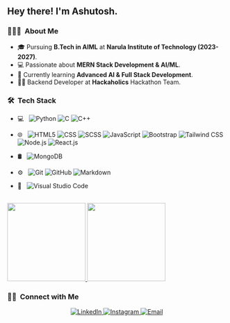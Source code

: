 

<h2> Hey there! I'm Ashutosh.</h2>

<h3> 👨🏻‍💻 &nbsp;About Me </h3>

- 🎓 Pursuing **B.Tech in AIML** at **Narula Institute of Technology (2023-2027)**.
- 💻 Passionate about **MERN Stack Development & AI/ML**.
- 🌱 Currently learning **Advanced AI & Full Stack Development**.
- 👨‍💻 Backend Developer at **Hackaholics** Hackathon Team.

<h3> 🛠 &nbsp;Tech Stack</h3>

- 💻 &nbsp;
  ![Python](https://img.shields.io/badge/-Python-333333?style=flat&logo=python)
  ![C](https://img.shields.io/badge/-C-333333?style=flat&logo=c&logoColor=A8B9CC)
  ![C++](https://img.shields.io/badge/-C++-333333?style=flat&logo=C%2B%2B&logoColor=00599C)

- 🌐 &nbsp;
  ![HTML5](https://img.shields.io/badge/-HTML5-333333?style=flat&logo=HTML5)
  ![CSS](https://img.shields.io/badge/-CSS-333333?style=flat&logo=CSS3&logoColor=1572B6)
  ![SCSS](https://img.shields.io/badge/-SCSS-333333?style=flat&logo=sass&logoColor=CC6699)
  ![JavaScript](https://img.shields.io/badge/-JavaScript-333333?style=flat&logo=javascript)
  ![Bootstrap](https://img.shields.io/badge/-Bootstrap-333333?style=flat&logo=bootstrap&logoColor=563D7C)
  ![Tailwind CSS](https://img.shields.io/badge/-TailwindCSS-333333?style=flat&logo=tailwind-css&logoColor=38B2AC)
  ![Node.js](https://img.shields.io/badge/-Node.js-333333?style=flat&logo=node.js)
  ![React.js](https://img.shields.io/badge/-React.js-333333?style=flat&logo=react)
  
- 🛢 &nbsp;
  ![MongoDB](https://img.shields.io/badge/-MongoDB-333333?style=flat&logo=mongodb)

- ⚙️ &nbsp;
  ![Git](https://img.shields.io/badge/-Git-333333?style=flat&logo=git)
  ![GitHub](https://img.shields.io/badge/-GitHub-333333?style=flat&logo=github)
  ![Markdown](https://img.shields.io/badge/-Markdown-333333?style=flat&logo=markdown)

- 🔧 &nbsp;
  ![Visual Studio Code](https://img.shields.io/badge/-Visual%20Studio%20Code-333333?style=flat&logo=visual-studio-code&logoColor=007ACC)


<br/>

<a href="https://github.com/Chooubeyji">
  <img height="180em" src="https://github-readme-stats.vercel.app/api?username=AIChoubeyX&theme=buefy&show_icons=true" />
  <img height="180em" src="https://github-readme-stats.vercel.app/api/top-langs/?username=AIChoubeyX&theme=buefy&layout=compact" />
</a>


<br/>

<h3> 🤝🏻 &nbsp;Connect with Me </h3>

<p align="center">

<a href="https://www.linkedin.com/in/ashutosh-choubey-46695928b">
  <img alt="LinkedIn" src="https://img.shields.io/badge/LinkedIn-Ashutosh%20Choubey-blue?style=flat-square&logo=linkedin">
</a>

<a href="https://www.instagram.com/choubey_jii1">
  <img alt="Instagram" src="https://img.shields.io/badge/Instagram-choubey_jii1-blue?style=flat-square&logo=instagram">
</a>

<a href="mailto:ashutoshchoubey2004@gmail.com">
  <img alt="Email" src="https://img.shields.io/badge/Email-ashutoshchoubey2004@gmail.com-blue?style=flat-square&logo=gmail">
</a>


